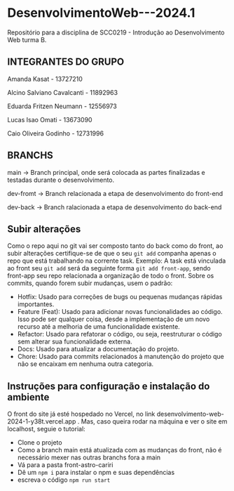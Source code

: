 # DesenvolvimentoWeb---2024.1
Repositório para a disciplina de SCC0219 - Introdução ao Desenvolvimento Web turma B.

## INTEGRANTES DO GRUPO
Amanda Kasat - 13727210

Alcino Salviano Cavalcanti - 11892963

Eduarda Fritzen Neumann - 12556973

Lucas Isao Omati - 13673090

Caio Oliveira Godinho - 12731996 

## BRANCHS
main -> Branch principal, onde será colocada as partes finalizadas e testadas durante o desenvolvimento.

dev-fromt -> Branch relacionada a etapa de desenvolvimento do front-end

dev-back -> Branch ralacionada a etapa de desenvolvimento do back-end

## Subir alterações
Como o repo aqui no git vai ser composto tanto do back como do front, ao subir alterações certifique-se de que o seu `git add` companha apenas o repo que está trabalhando na corrente task.
Exemplo:
A task está vinculada ao front seu `git add` será da seguinte forma `git add front-app`, sendo front-app seu repo relacionada a organização de todo o front.
Sobre os commits, quando forem subir mudanças, usem o padrão:

- Hotfix: Usado para correções de bugs ou pequenas mudanças rápidas importantes. 
- Feature (Feat): Usado para adicionar novas funcionalidades ao código. Isso pode ser qualquer coisa, desde a implementação de um novo recurso até a melhoria de uma funcionalidade existente. 
- Refactor: Usado para refatorar o código, ou seja, reestruturar o código sem alterar sua funcionalidade externa.
- Docs: Usado para atualizar a documentação do projeto.
- Chore: Usado para commits relacionados à manutenção do projeto que não se encaixam em nenhuma outra categoria.

## Instruções para configuração e instalação do ambiente
O front do site já esté hospedado no Vercel, no link desenvolvimento-web-2024-1-y38t.vercel.app . Mas, caso queira rodar na máquina e ver o site em localhost, seguie o tutorial:
- Clone o projeto
- Como a branch main está atualizada com as mudanças do front, não é necessário mexer nas outras branchs fora a main
- Vá para a pasta front-astro-cariri
- Dê um 
`npm i` 
para instalar o npm e suas dependências
- escreva o código `npm run start`
